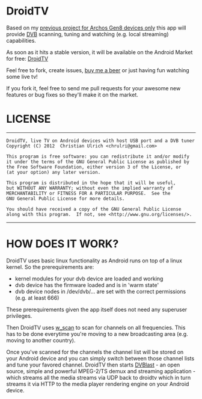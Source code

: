 DroidTV
=======

Based on my [previous project for Archos Gen8 devices only][1] this app will provide [DVB][4] scanning, tuning and watching (e.g. local streaming) capabilities.

As soon as it hits a stable version, it will be available on the Android Market for free: [DroidTV][2]


Feel free to fork, create issues, [buy me a beer][3] or just having fun watching some live tv!

If you fork it, feel free to send me pull requests for your awesome new features or bug fixes so they'll make it on the market.

LICENSE
=======
 ******************************************************************************
	DroidTV, live TV on Android devices with host USB port and a DVB tuner
	Copyright (C) 2012  Christian Ulrich <chrulri@gmail.com>

	This program is free software: you can redistribute it and/or modify
	it under the terms of the GNU General Public License as published by
	the Free Software Foundation, either version 3 of the License, or
	(at your option) any later version.

	This program is distributed in the hope that it will be useful,
	but WITHOUT ANY WARRANTY; without even the implied warranty of
	MERCHANTABILITY or FITNESS FOR A PARTICULAR PURPOSE.  See the
	GNU General Public License for more details.

	You should have received a copy of the GNU General Public License
	along with this program.  If not, see <http://www.gnu.org/licenses/>.
 ******************************************************************************

HOW DOES IT WORK?
=================
DroidTV uses basic linux functionality as Android runs on top of a linux kernel. So the prerequirements are:

* kernel modules for your dvb device are loaded and working
* dvb device has the firmware loaded and is in 'warm state'
* dvb device nodes in /dev/dvb/... are set with the correct permissions (e.g. at least 666)

These prerequirements given the app itself does not need any superuser privileges.

Then DroidTV uses [w_scan][5] to scan for channels on all frequencies.
This has to be done everytime you're moving to a new broadcasting area (e.g. moving to another country).

Once you've scanned for the channels the channel list will be stored on your Android device and you can
simply switch between those channel lists and tune your favored channel.
DroidTV then starts [DVBlast][6] - an open source, simple and powerful MPEG-2/TS demux and streaming application - which streams all the media streams via UDP back to droidtv which in turn streams it via HTTP to the media player rendering engine on your Android device.

[1]: http://code.google.com/p/archos-gen8-dvb/
[2]: https://market.android.com/details?id=com.chrulri.droidtv
[3]: https://www.paypal.com/cgi-bin/webscr?cmd=_donations&business=chrulri@gmail.com&item_name=droidtv
[4]: http://en.wikipedia.org/wiki/Digital_Video_Broadcasting
[5]: http://wirbel.htpc-forum.de/w_scan/index_en.html
[6]: http://www.videolan.org/projects/dvblast.html